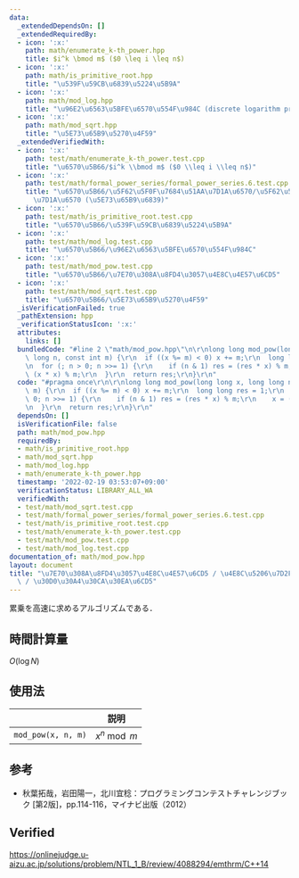 ```yaml
---
data:
  _extendedDependsOn: []
  _extendedRequiredBy:
  - icon: ':x:'
    path: math/enumerate_k-th_power.hpp
    title: $i^k \bmod m$ ($0 \leq i \leq n$)
  - icon: ':x:'
    path: math/is_primitive_root.hpp
    title: "\u539F\u59CB\u6839\u5224\u5B9A"
  - icon: ':x:'
    path: math/mod_log.hpp
    title: "\u96E2\u6563\u5BFE\u6570\u554F\u984C (discrete logarithm problem)"
  - icon: ':x:'
    path: math/mod_sqrt.hpp
    title: "\u5E73\u65B9\u5270\u4F59"
  _extendedVerifiedWith:
  - icon: ':x:'
    path: test/math/enumerate_k-th_power.test.cpp
    title: "\u6570\u5B66/$i^k \\bmod m$ ($0 \\leq i \\leq n$)"
  - icon: ':x:'
    path: test/math/formal_power_series/formal_power_series.6.test.cpp
    title: "\u6570\u5B66/\u5F62\u5F0F\u7684\u51AA\u7D1A\u6570/\u5F62\u5F0F\u7684\u51AA\
      \u7D1A\u6570 (\u5E73\u65B9\u6839)"
  - icon: ':x:'
    path: test/math/is_primitive_root.test.cpp
    title: "\u6570\u5B66/\u539F\u59CB\u6839\u5224\u5B9A"
  - icon: ':x:'
    path: test/math/mod_log.test.cpp
    title: "\u6570\u5B66/\u96E2\u6563\u5BFE\u6570\u554F\u984C"
  - icon: ':x:'
    path: test/math/mod_pow.test.cpp
    title: "\u6570\u5B66/\u7E70\u308A\u8FD4\u3057\u4E8C\u4E57\u6CD5"
  - icon: ':x:'
    path: test/math/mod_sqrt.test.cpp
    title: "\u6570\u5B66/\u5E73\u65B9\u5270\u4F59"
  _isVerificationFailed: true
  _pathExtension: hpp
  _verificationStatusIcon: ':x:'
  attributes:
    links: []
  bundledCode: "#line 2 \"math/mod_pow.hpp\"\n\r\nlong long mod_pow(long long x, long\
    \ long n, const int m) {\r\n  if ((x %= m) < 0) x += m;\r\n  long long res = 1;\r\
    \n  for (; n > 0; n >>= 1) {\r\n    if (n & 1) res = (res * x) % m;\r\n    x =\
    \ (x * x) % m;\r\n  }\r\n  return res;\r\n}\r\n"
  code: "#pragma once\r\n\r\nlong long mod_pow(long long x, long long n, const int\
    \ m) {\r\n  if ((x %= m) < 0) x += m;\r\n  long long res = 1;\r\n  for (; n >\
    \ 0; n >>= 1) {\r\n    if (n & 1) res = (res * x) % m;\r\n    x = (x * x) % m;\r\
    \n  }\r\n  return res;\r\n}\r\n"
  dependsOn: []
  isVerificationFile: false
  path: math/mod_pow.hpp
  requiredBy:
  - math/is_primitive_root.hpp
  - math/mod_sqrt.hpp
  - math/mod_log.hpp
  - math/enumerate_k-th_power.hpp
  timestamp: '2022-02-19 03:53:07+09:00'
  verificationStatus: LIBRARY_ALL_WA
  verifiedWith:
  - test/math/mod_sqrt.test.cpp
  - test/math/formal_power_series/formal_power_series.6.test.cpp
  - test/math/is_primitive_root.test.cpp
  - test/math/enumerate_k-th_power.test.cpp
  - test/math/mod_pow.test.cpp
  - test/math/mod_log.test.cpp
documentation_of: math/mod_pow.hpp
layout: document
title: "\u7E70\u308A\u8FD4\u3057\u4E8C\u4E57\u6CD5 / \u4E8C\u5206\u7D2F\u4E57\u6CD5\
  \ / \u30D0\u30A4\u30CA\u30EA\u6CD5"
---
```


累乗を高速に求めるアルゴリズムである．


## 時間計算量

$O(\log{N})$


## 使用法

||説明|
|:--:|:--:|
|`mod_pow(x, n, m)`|$x^n \bmod{m}$|


## 参考

- 秋葉拓哉，岩田陽一，北川宜稔：プログラミングコンテストチャレンジブック \[第2版\]，pp.114-116，マイナビ出版（2012）


## Verified

https://onlinejudge.u-aizu.ac.jp/solutions/problem/NTL_1_B/review/4088294/emthrm/C++14
